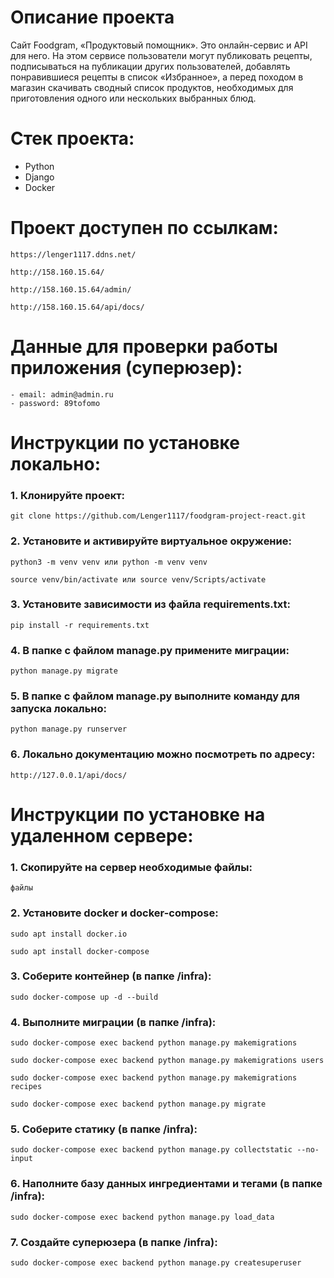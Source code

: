 # Опиcание проекта
Сайт Foodgram, «Продуктовый помощник». Это онлайн-сервис и API для него. На этом сервисе пользователи могут публиковать рецепты, подписываться на публикации других пользователей, добавлять понравившиеся рецепты в список «Избранное», а перед походом в магазин скачивать сводный список продуктов, необходимых для приготовления одного или нескольких выбранных блюд.

# Стек проекта:
- Python
- Django
- Docker

# Проект доступен по ссылкам:
```
https://lenger1117.ddns.net/
```
```
http://158.160.15.64/
```
```
http://158.160.15.64/admin/
```
```
http://158.160.15.64/api/docs/
```

# Данные для проверки работы приложения (суперюзер):
```
- email: admin@admin.ru
- password: 89tofomo
```




# Инструкции по установке локально:
### 1. Клонируйте проект:
```
git clone https://github.com/Lenger1117/foodgram-project-react.git
```
### 2. Установите и активируйте виртуальное окружение:
```
python3 -m venv venv или python -m venv venv
```
```
source venv/bin/activate или source venv/Scripts/activate
```
### 3. Установите зависимости из файла requirements.txt:
```
pip install -r requirements.txt
```
### 4. В папке с файлом manage.py примените миграции:
```
python manage.py migrate
```
### 5. В папке с файлом manage.py выполните команду для запуска локально:
```
python manage.py runserver
```
### 6. Локально документацию можно посмотреть по адресу:
```
http://127.0.0.1/api/docs/
```




# Инструкции по установке на удаленном сервере:
### 1. Скопируйте на сервер необходимые файлы:
```
файлы
```
### 2. Установите docker и docker-compose:
```
sudo apt install docker.io
```
```
sudo apt install docker-compose
```
### 3. Соберите контейнер (в папке /infra):
```
sudo docker-compose up -d --build
```
### 4. Выполните миграции (в папке /infra):
```
sudo docker-compose exec backend python manage.py makemigrations
```
```
sudo docker-compose exec backend python manage.py makemigrations users
```
```
sudo docker-compose exec backend python manage.py makemigrations recipes
```
```
sudo docker-compose exec backend python manage.py migrate
```
### 5. Соберите статику (в папке /infra):
```
sudo docker-compose exec backend python manage.py collectstatic --no-input
```
### 6. Наполните базу данных ингредиентами и тегами (в папке /infra):
```
sudo docker-compose exec backend python manage.py load_data
```
### 7. Создайте суперюзера (в папке /infra):
```
sudo docker-compose exec backend python manage.py createsuperuser
```
